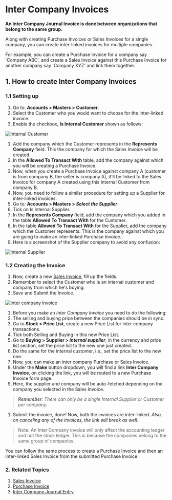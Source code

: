 <!-- add-breadcrumbs -->

# Inter Company Invoices

**An Inter Company Journal Invoice is done between organizations that belong to the same group.**

Along with creating Purchase Invoices or Sales Invoices for a single company, you can create inter-linked invoices for multiple companies.

For example, you can create a Purchase Invoice for a company say 'Company ABC', and create a Sales Invoice against this Purchase Invoice for another company say 'Company XYZ' and link them together.

## 1. How to create Inter Company Invoices

### 1.1 Setting up
1. Go to: **Accounts > Masters > Customer**.
1. Select the Customer who you would want to choose for the inter-linked invoice.
1. Enable the checkbox, **Is Internal Customer** shown as follows:

 <img class="screenshot" alt="Internal Customer" src="{{docs_base_url}}/v13/assets/img/accounts/make-internal-customer.png">

1. Add the company which the Customer represents in the **Represents Company** field. This the company for which the Sales Invoice will be created.
1. In the **Allowed To Transact With** table, add the company against which you will be creating a Purchase Invoice.
1. Now, when you create a Purchase Invoice against company A (customer is from company B, the seller is company A), it'll be linked to the Sales Invoice for company A created using this Internal Customer from company B.
1. Now, you need to follow a similar procedure for setting up a Supplier for inter-linked invoices.
1. Go to: **Accounts > Masters > *Select the Supplier***
1. Tick on Is Internal Supplier.
1. In the **Represents Company** field, add the company which you added in the table **Allowed To Transact With** for the Customer.
1. In the table **Allowed To Transact With** for the Supplier, add the company which the Customer represents. This is the company against which you are going to make an inter-linked Purchase Invoice.
1. Here is a screenshot of the Supplier company to avoid any confusion:

 <img class="screenshot" alt="Internal Supplier" src="{{docs_base_url}}/v13/assets/img/accounts/make-internal-supplier.png">

### 1.2 Creating the Invoice
1. Now, create a new [Sales Invoice](/docs/v13/user/manual/en/accounts/sales-invoice), fill up the fields.
1. Remember to select the Customer who is an internal customer and company from which he's buying.
1. Save and Submit the Invoice.

 <img class="screenshot" alt="Inter company invoice" src="{{docs_base_url}}/v13/assets/img/accounts/make-inter-company-invoice.png">

1. Before you make an *Inter Company Invoice* you need to do the following:
 1. The selling and buying price between the companies should be in sync.
 1. Go to **Stock > Price List**, create a new Price List for inter company transactions.
 1. Tick both Selling and Buying in this new Price List.
 1. Go to **Buying > Supplier > *internal supplier***, in the currency and price list section, set the price list to the new one just created.
 1. Do the same for the internal customer, i.e., set the price list to the new one.
 1. Now, you can make an inter company Purchase or Sales Invoice.
1. Under the **Make** button dropdown, you will find a link **Inter Company Invoice**, on clicking the link, you will be routed to a new Purchase Invoice form page.
1. Here, the supplier and company will be auto-fetched depending on the company you selected in the Sales Invoice.
> ***Remember**: There can only be a single Internal Supplier or Customer per company.*
1. Submit the invoice, done! Now, both the invoices are inter-linked. *Also, on canceling any of the invoices, the link will break as well.*

> Note: An Inter Company invoice will only affect the accounting ledger and not the stock ledger. This is because the companies belong to the same group of companies.

You can follow the same process to create a Purchase Invoice and then an inter-linked Sales Invoice from the submitted Purchase Invoice.

### 2. Related Topics
1. [Sales Invoice](/docs/v13/user/manual/en/accounts/sales-invoice)
1. [Purchase Invoice](/docs/v13/user/manual/en/accounts/purchase-invoice)
1. [Inter Company Journal Entry](/docs/v13/user/manual/en/accounts/inter-company-journal-entry)
